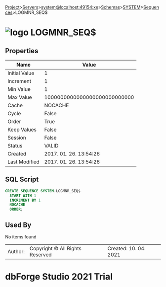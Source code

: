 [Project](../../../../../startpage.md)>[Servers](../../../../Servers.md)>[system@localhost:49154:xe](../../../system@localhost_49154_xe.md)>[Schemas](../../Databases.md)>[SYSTEM](../SYSTEM.md)>[Sequences](Sequences.md)>LOGMNR_SEQ$


# ![logo](../../../../../Images/sequence64.svg) LOGMNR_SEQ$


## <a name="#Properties"></a>Properties
|Name|Value|
|---|---|
|Initial Value|1|
|Increment|1|
|Min Value|1|
|Max Value|1000000000000000000000000000|
|Cache|NOCACHE|
|Cycle|False|
|Order|True|
|Keep Values|False|
|Session|False|
|Status|VALID|
|Created|2017. 01. 26. 13:54:26|
|Last Modified|2017. 01. 26. 13:54:26|


## <a name="#SqlScript"></a>SQL Script
```SQL
CREATE SEQUENCE SYSTEM.LOGMNR_SEQ$
  START WITH 1
  INCREMENT BY 1
  NOCACHE
  ORDER;
```

## <a name="#UsedBy"></a>Used By
No items found

||||
|---|---|---|
|Author: |Copyright © All Rights Reserved|Created: 10. 04. 2021|
# dbForge Studio 2021 Trial